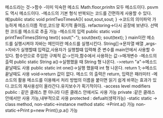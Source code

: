메소드라는 것->함수
-이미 익숙한 메소드
Math.floor,prinltn 모두 메소드이다.
psvm도 역시 메소드이다.
-메소드의 기본 형식
반복되는 코드를 간편하게 사용할 수 있다.
예)public static void printTwoTimesA(){
sout,sout,sout;
}
->코드의 의미파악 가능하게 메소드이름 작성,코드양 획기적 줄어듬.
refactoring->다시 공장에 보낸다. 선택한 코드를 메소드로 추출 가능
-메소드의 입력
public static void printTwoTimes(Stirng text){
sout("-");
sout(text);
sout(text);
}
main이란 메소드를 실행시켜야 자바는 메인이란 메소드를 실행시킨다.
String[]->문자열 배열 ,args->자바가 실행할떄 입력값,사용자가 실행할떄 입력해 준 변수를 main안에서 사용할 수 있다.
함수안으로 주입한 구체적 값->인자,함수에서 사용하는 값->매개변수
-메소드의 출력
public static String a()->실행했을 때 String 형 나온다. ->return "a"->메소드 끝날때도 사용
public static int one()->실행 했을때 int 형 나온다. return 1;->메소드 끝날때도 사용
void->return 값이 없다.
메소드 의 출력은 return, 입력은 패러미터
-메소드의 활용
메소드를 이용해서 처리 방법의 이름을 붙이면 읽기 쉽게 바뀌는 효과가 있다.코드의 재사용성이 올라간다.유지보수가 획기적이다.
-access level modifiers
public : 같은 클래스 뿐 아니라 다른 클래스 안에서도 사용 가능
private :같은 클래스 안에서만 사용 가능,내부적으로 사용
protected :
defualt(생략가능)
-static
static -> class method, non-static->instance method
static ->Print.a() 가능 non-static->Print p=new Print();p.a() 가능
